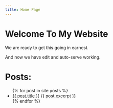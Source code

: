 ```yaml
---
title: Home Page
---
```


# Welcome To My Website



We are ready to get this going in earnest.



And now we have edit and auto-serve working.

# Posts:
<ul>
  {% for post in site.posts %}
    <li>
      <a href="{{ post.url }}">{{ post.title }}</a>
      {{ post.excerpt }}
    </li>
  {% endfor %}
</ul>
